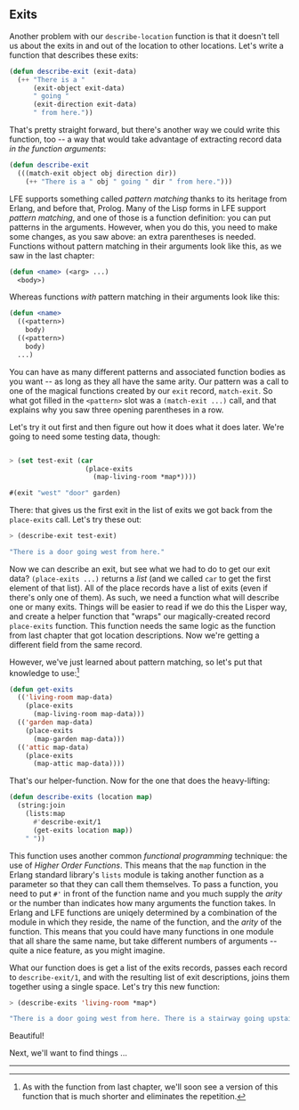 ## Exits

Another problem with our ``describe-location`` function is that it doesn't tell us about the exits in and out of the location to other locations. Let's write a function that describes these exits:

```lisp
(defun describe-exit (exit-data)
  (++ "There is a "
      (exit-object exit-data)
      " going "
      (exit-direction exit-data)
      " from here."))
```

That's pretty straight forward, but there's another way we could write this function, too -- a way that would take advantage of extracting record data *in the function arguments*:

```lisp
(defun describe-exit
  (((match-exit object obj direction dir))
    (++ "There is a " obj " going " dir " from here.")))
```

LFE supports something called *pattern matching* thanks to its heritage from Erlang, and before that, Prolog. Many of the Lisp forms in LFE support *pattern matching*, and one of those is a function definition: you can put patterns in the arguments. However, when you do this, you need to make some changes, as you saw above: an extra parentheses is needed. Functions without pattern matching in their
arguments look like this, as we saw in the last chapter:

```lisp
(defun <name> (<arg> ...)
  <body>)
```

Whereas functions *with* pattern matching in their arguments look like this:

```lisp
(defun <name>
  ((<pattern>)
    body)
  ((<pattern>)
    body)
  ...)
```

You can have as many different patterns and associated function bodies as you want -- as long as they all have the same arity. Our pattern was a call to one of the magical functions created by our ``exit`` record, ``match-exit``. So what got filled in the ``<pattern>`` slot was a ``(match-exit ...)`` call, and that explains why you saw three opening parentheses in a row.

Let's try it out first and then figure out how it does what it does later. We're going to need some testing data, though:

```lisp

> (set test-exit (car
                   (place-exits
                     (map-living-room *map*))))
```
```lisp
#(exit "west" "door" garden)
```

There: that gives us the first exit in the list of exits we got back from the
``place-exits`` call. Let's try these out:

```lisp
> (describe-exit test-exit)
```
```lisp
"There is a door going west from here."
```

Now we can describe an exit, but see what we had to do to get our exit data? ``(place-exits ...)`` returns a *list* (and we called ``car`` to get the first element of that list). All of the place records have a list of exits (even if there's only one of them). As such, we need a function what will describe one or many exits. Things will be easier to read if we do this the
Lisper way, and create a helper function that "wraps" our magically-created
record ``place-exits`` function. This function needs the same logic as the function from last chapter that got location descriptions. Now we're getting a different field from the same record.

However, we've just learned about pattern matching, so let's put that knowledge to use:[^1]

```lisp
(defun get-exits
  (('living-room map-data)
    (place-exits
      (map-living-room map-data)))
  (('garden map-data)
    (place-exits
      (map-garden map-data)))
  (('attic map-data)
    (place-exits
      (map-attic map-data))))
```

That's our helper-function. Now for the one that does the heavy-lifting:

```lisp
(defun describe-exits (location map)
  (string:join
    (lists:map
      #'describe-exit/1
      (get-exits location map))
    " "))
```

This function uses another common *functional programming* technique: the use of *Higher Order Functions*. This means that the ``map`` function in the Erlang standard library's ``lists`` module is taking another function as a parameter so that they can call them themselves. To pass a function, you need to put ``#'`` in front of the function name and you much supply the *arity* or the number than indicates how many arguments the function takes. In Erlang and LFE functions are uniqely determined by a combination of the module in which they reside, the name of the function, and the *arity* of the function. This means that you could have many functions in one module that all share the same name, but take different numbers of arguments -- quite a nice feature, as you might imagine.

 What our function does is get a list of the exits records, passes each record to ``describe-exit/1``, and with the resulting list of exit descriptions, joins them together using a single space. Let's try this new function:

```lisp
> (describe-exits 'living-room *map*)
```
```lisp
"There is a door going west from here. There is a stairway going upstairs from here."
```

Beautiful!

Next, we'll want to find things ...


----

[^1]: As with the function from last chapter, we'll soon see a version of this function that is much shorter and eliminates the repetition.
